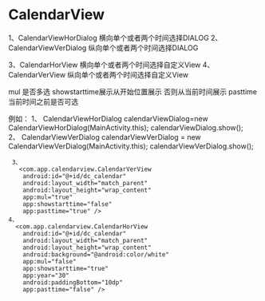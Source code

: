 # CalendarView


1、CalendarViewHorDialog 横向单个或者两个时间选择DIALOG
2、CalendarViewVerDialog 纵向单个或者两个时间选择DIALOG

3、CalendarHorView 横向单个或者两个时间选择自定义View
4、CalendarVerView 纵向单个或者两个时间选择自定义View

mul 是否多选 showstarttime展示从开始位置展示 否则从当前时间展示 pasttime 当前时间之前是否可选

例如：
 1、 CalendarViewHorDialog calendarViewDialog=new CalendarViewHorDialog(MainActivity.this);
     calendarViewDialog.show();<br />
 2、 CalendarViewVerDialog calendarViewVerDialog = new CalendarViewVerDialog(MainActivity.this);
     calendarViewVerDialog.show();<br />
	 
	 3、
	   <com.app.calendarview.CalendarVerView
        android:id="@+id/dc_calendar"
        android:layout_width="match_parent"
        android:layout_height="wrap_content"
        app:mul="true"
        app:showstarttime="false"
        app:pasttime="true" />
	4、
	  <com.app.calendarview.CalendarHorView
        android:id="@+id/dc_calendar"
        android:layout_width="match_parent"
        android:layout_height="wrap_content"
        android:background="@android:color/white"
        app:mul="false"
        app:showstarttime="true"
        app:year="30"
        android:paddingBottom="10dp"
        app:pasttime="false" />